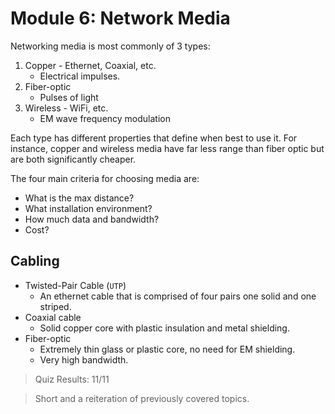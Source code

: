 # Module 6: Network Media

Networking media is most commonly of 3 types:

1. Copper - Ethernet, Coaxial, etc.
   - Electrical impulses.
2. Fiber-optic
   - Pulses of light 
3. Wireless - WiFi, etc.
   - EM wave frequency modulation

Each type has different properties that define when best to use it. For instance, copper and
wireless media have far less range than fiber optic but are both significantly cheaper.

The four main criteria for choosing media are:
- What is the max distance?
- What installation environment?
- How much data and bandwidth?
- Cost?

## Cabling

- Twisted-Pair Cable (`UTP`)
  - An ethernet cable that is comprised of four pairs one solid and one striped.
- Coaxial cable
  - Solid copper core with plastic insulation and metal shielding.
- Fiber-optic
  - Extremely thin glass or plastic core, no need for EM shielding.
  - Very high bandwidth.

> Quiz Results: 11/11

> Short and a reiteration of previously covered topics.